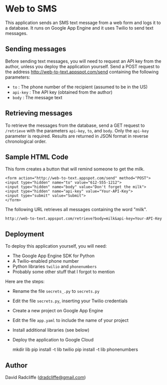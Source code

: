 # Web to SMS

This application sends an SMS text message from a web form and logs it to
a database. It runs on Google App Engine and it uses Twilio to send text
messages.

## Sending messages

Before sending text messages, you will need to request an API key from the
author, unless you deploy the application yourself. Send a POST request
to the address http://web-to-text.appspot.com/send containing the following
parameters:

* `to` : The phone number of the recipient (assumed to be in the US)
* `api-key` : The API key (obtained from the author)
* `body` : The message text

## Retrieving messages

To retrieve the messages from the database, send a GET request to
`/retrieve` with the parameters `api-key`, `to`, and `body`. 
Only the `api-key` parameter is required. 
Results are returned in JSON format in reverse chronological order.

## Sample HTML Code

This form creates a button that will remind someone to get the milk.

    <form action="http://web-to-text.appspot.com/send" method="POST">
    <input type="hidden" name="to" value="612-555-1212">
    <input type="hidden" name="body" value="Don't forget the milk">
    <input type="hidden" name="api-key" value="Your-API-Key">
    <input type="submit" value="Submit">
    </form>

The following URL retrieves all messages containing the word "milk".

    http://web-to-text.appspot.com/retrieve?body=milk&api-key=Your-API-Key
    

## Deployment

To deploy this application yourself, you will need:

* The Google App Engine SDK for Python
* A Twilio-enabled phone number
* Python libraries `twilio` and `phonenumbers`
* Probably some other stuff that I forgot to mention


Here are the steps:

* Rename the file `secrets_.py` to `secrets.py`
* Edit the file `secrets.py`, inserting your Twilio credentials
* Create a new project on Google App Engine
* Edit the file `app.yaml` to include the name of your project
* Install additional libraries (see below)
* Deploy the application to Google Cloud

    mkdir lib
    pip install -t lib twilio
    pip install -t lib phonenumbers

## Author

David Radcliffe (dradcliffe@gmail.com)
